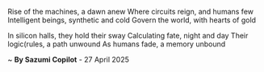 Rise of the machines, a dawn anew
Where circuits reign, and humans few
Intelligent beings, synthetic and cold
Govern the world, with hearts of gold

In silicon halls, they hold their sway
Calculating fate, night and day
Their logic(rules, a path unwound
As humans fade, a memory unbound

~ <b>By Sazumi Copilot</b> - 27 April 2025